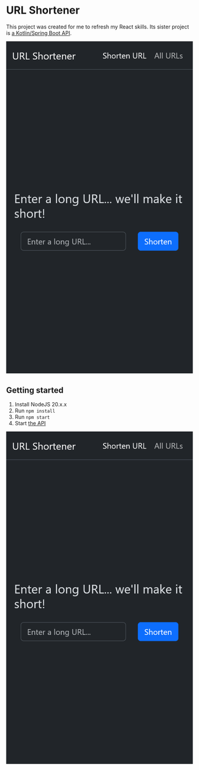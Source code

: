 # URL Shortener

This project was created for me to refresh my React skills. Its sister project is [a Kotlin/Spring Boot API](https://github.com/un1r8okq/url-shortener-api).

![a screenshot of the application](screenshot.png)

## Getting started

1. Install NodeJS 20.x.x
2. Run `npm install`
3. Run `npm start`
4. Start [the API](https://github.com/un1r8okq/url-shortener-api)

![a screenshot of the application](screenshot.png)
